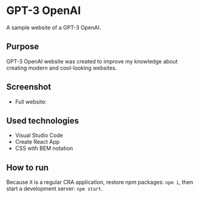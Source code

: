 # GPT-3 OpenAI

A sample website of a GPT-3 OpenAI.

## Purpose

GPT-3 OpenAI website was created to improve my knowledge about creating modern and cool-looking websites.

## Screenshot

- Full website:

## Used technologies

- Visual Studio Code
- Create React App
- CSS with BEM notation

## How to run

Because it is a regular CRA application, restore npm packages: `npm i`, then start a development server: `npm start`.
